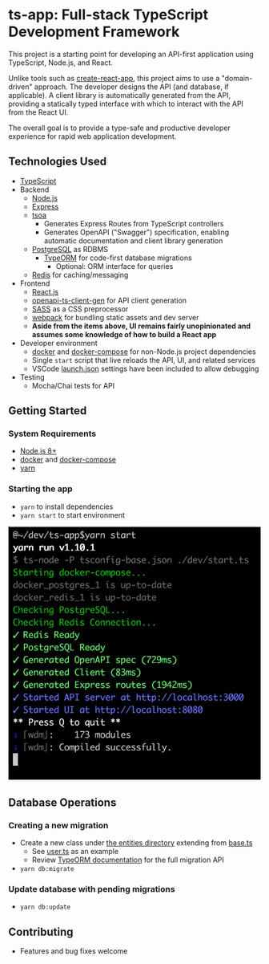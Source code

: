 # ts-app: Full-stack TypeScript Development Framework

This project is a starting point for developing an API-first application using TypeScript, Node.js, and React.

Unlike tools such as [create-react-app](https://github.com/facebook/create-react-app), this project aims to use a "domain-driven" approach. The developer designs the API (and database, if applicable). A client library
is automatically generated from the API, providing a statically typed interface with which to interact with the API from the React UI.

The overall goal is to provide a type-safe and productive developer experience for rapid web application development.

## Technologies Used
- [TypeScript](http://www.typescriptlang.org/)
- Backend
    - [Node.js](https://nodejs.org)
    - [Express](https://expressjs.com/)
    - [tsoa](https://github.com/lukeautry/tsoa)
        - Generates Express Routes from TypeScript controllers
        - Generates OpenAPI ("Swagger") specification, enabling automatic documentation and client library generation
    - [PostgreSQL](https://www.postgresql.org/) as RDBMS
        - [TypeORM](http://typeorm.io) for code-first database migrations
            - Optional: ORM interface for queries
    - [Redis](https://redis.io/) for caching/messaging
- Frontend
    - [React.js](https://reactjs.org/)
    - [openapi-ts-client-gen](https://github.com/lukeautry/openapi-ts-client-gen) for API client generation
    - [SASS](https://sass-lang.com) as a CSS preprocessor
    - [webpack](https://webpack.js.org) for bundling static assets and dev server
    - **Aside from the items above, UI remains fairly unopinionated and assumes some knowledge of how to build a React app**
- Developer environment
    - [docker](https://www.docker.com/) and [docker-compose](https://docs.docker.com/compose) for non-Node.js project dependencies
    - Single `start` script that live reloads the API, UI, and related services
    - VSCode [launch.json](./.vscode/launch.json) settings have been included to allow debugging
- Testing
    - Mocha/Chai tests for API

## Getting Started

### System Requirements
- [Node.js 8+](https://nodejs.org/en/download/)
- [docker](https://www.docker.com) and [docker-compose](https://docs.docker.com/compose)
- [yarn](https://yarnpkg.com/en)

### Starting the app
- `yarn` to install dependencies
- `yarn start` to start environment

![alt text](dev/docs/shell.png "Developer experience")

## Database Operations

### Creating a new migration
- Create a new class under [the entities directory](./api/database/entities) extending from [base.ts](./api/database/entities/base.ts)
    - See [user.ts](./api/database/entities/user.ts) as an example
    - Review [TypeORM documentation](http://typeorm.io) for the full migration API
- `yarn db:migrate`

### Update database with pending migrations
- `yarn db:update`

## Contributing
- Features and bug fixes welcome
